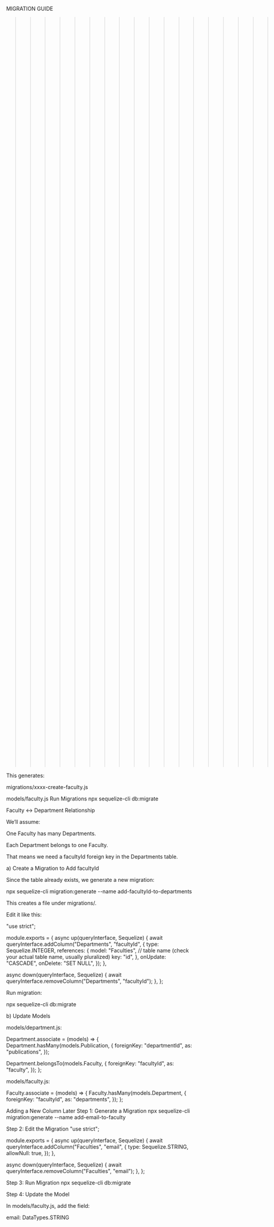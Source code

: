 MIGRATION GUIDE

> > > > > > > > > > > > > > > > > > > Create Models & Migrations <<<<<<<<<<<<<<<<<
> > > > > > > > > > > > > > > > > > > Faculty Table
> > > > > > > > > > > > > > > > > > > npx sequelize-cli model:generate --name Faculty --attributes name:string

This generates:

migrations/xxxx-create-faculty.js

models/faculty.js
Run Migrations
npx sequelize-cli db:migrate

Faculty ↔ Department Relationship

We’ll assume:

One Faculty has many Departments.

Each Department belongs to one Faculty.

That means we need a facultyId foreign key in the Departments table.

a) Create a Migration to Add facultyId

Since the table already exists, we generate a new migration:

npx sequelize-cli migration:generate --name add-facultyId-to-departments

This creates a file under migrations/.

Edit it like this:

"use strict";

module.exports = {
async up(queryInterface, Sequelize) {
await queryInterface.addColumn("Departments", "facultyId", {
type: Sequelize.INTEGER,
references: {
model: "Faculties", // table name (check your actual table name, usually pluralized)
key: "id",
},
onUpdate: "CASCADE",
onDelete: "SET NULL",
});
},

async down(queryInterface, Sequelize) {
await queryInterface.removeColumn("Departments", "facultyId");
},
};

Run migration:

npx sequelize-cli db:migrate

b) Update Models

models/department.js:

Department.associate = (models) => {
Department.hasMany(models.Publication, {
foreignKey: "departmentId",
as: "publications",
});

Department.belongsTo(models.Faculty, {
foreignKey: "facultyId",
as: "faculty",
});
};

models/faculty.js:

Faculty.associate = (models) => {
Faculty.hasMany(models.Department, {
foreignKey: "facultyId",
as: "departments",
});
};

Adding a New Column Later
Step 1: Generate a Migration
npx sequelize-cli migration:generate --name add-email-to-faculty

Step 2: Edit the Migration
"use strict";

module.exports = {
async up(queryInterface, Sequelize) {
await queryInterface.addColumn("Faculties", "email", {
type: Sequelize.STRING,
allowNull: true,
});
},

async down(queryInterface, Sequelize) {
await queryInterface.removeColumn("Faculties", "email");
},
};

Step 3: Run Migration
npx sequelize-cli db:migrate

Step 4: Update the Model

In models/faculty.js, add the field:

email: DataTypes.STRING
